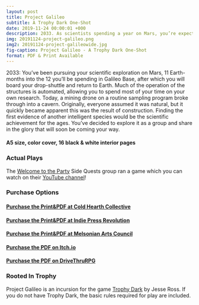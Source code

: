 ```yaml
---
layout: post
title: Project Galileo
subtitle: A Trophy Dark One-Shot
date: 2019-11-24 00:00:01 +000
description: 2033. As scientists spending a year on Mars, you’re expecting to make discoveries. And you might have just made the most important discovery in human history.
img: 20191124-project-galileo.png
img2: 20191124-project-galileowide.jpg
fig-caption: Project Galileo - A Trophy Dark One-Shot
format: PDF & Print Available
---
```

2033: You’ve been pursuing your scientific exploration on Mars, 11 Earth-months into the 12 you’ll be spending in Galileo Base, after which you will board your drop-shuttle and return to Earth. Much of the operation of the structures is automated, allowing you to spend most of your time on your own research. Today, a mining drone on a routine sampling program broke through into a cavern. Originally, everyone assumed it was natural, but it quickly became apparent this was the result of construction. Finding the first evidence of another intelligent species would be the scientific achievement for the ages. You’ve decided to explore it as a group and share in the glory that will soon be coming your way.

#### A5 size, color cover, 16 black & white interior pages

### Actual Plays
The [Welcome to the Party](https://twitter.com/welcomepartyrpg) Side Quests group ran a game which you can watch on their [YouTube channel](https://www.youtube.com/watch?v=Q0jTWdkj_kE)!

### Purchase Options
#### [Purchase the Print&PDF at Cold Hearth Collective](https://www.coldhearthcollective.com/product/project-galileo)
#### [Purchase the Print&PDF at Indie Press Revolution](https://www.indiepressrevolution.com/xcart/Project-Galileo-Print-and-PDF.html)
#### [Purchase the Print&PDF at Melsonian Arts Council](https://www.melsonia.com/project-galileo-261-p.asp)
#### [Purchase the PDF on Itch.io](https://byemberandash.itch.io/project-galileo/purchase)
#### [Purchase the PDF on DriveThruRPG](https://www.drivethrurpg.com/product/297724/Project-Galileo--A-Trophy-Dark-Incursion)

### Rooted In Trophy

Project Galileo is an incursion for the game [Trophy Dark](https://trophyrpg.com) by Jesse Ross. If you do not have Trophy Dark, the basic rules required for play are included.
